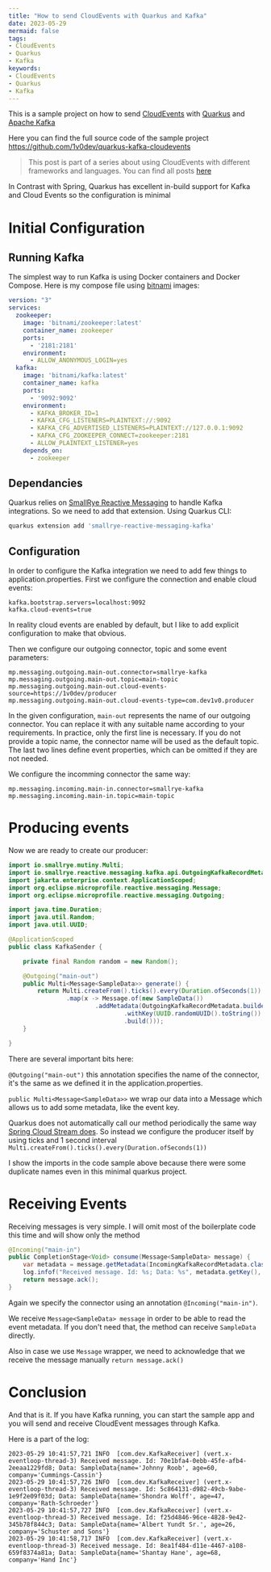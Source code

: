 ```yaml
---
title: "How to send CloudEvents with Quarkus and Kafka"
date: 2023-05-29
mermaid: false
tags:
- CloudEvents
- Quarkus
- Kafka
keywords:
- CloudEvents
- Quarkus
- Kafka
---
```


This is a sample project on how to send [CloudEvents](https://cloudevents.io/) with [Quarkus](https://quarkus.io/) and [Apache Kafka](https://kafka.apache.org/)

Here you can find the full source code of the sample project https://github.com/1v0dev/quarkus-kafka-cloudevents

<!--more-->

> This post is part of a series about using CloudEvents with different frameworks and languages. You can find all posts [here](/tags/cloudevents/)

In Contrast with Spring, Quarkus has excellent in-build support for Kafka and Cloud Events so the configuration is minimal

# Initial Configuration

## Running Kafka

The simplest way to run Kafka is using Docker containers and Docker Compose. Here is my compose file using [bitnami](https://bitnami.com/) images:
```yaml
version: "3"  
services:  
  zookeeper:  
    image: 'bitnami/zookeeper:latest'  
    container_name: zookeeper  
    ports:  
      - '2181:2181'  
    environment:  
      - ALLOW_ANONYMOUS_LOGIN=yes  
  kafka:  
    image: 'bitnami/kafka:latest'  
    container_name: kafka  
    ports:  
      - '9092:9092'  
    environment:  
      - KAFKA_BROKER_ID=1  
      - KAFKA_CFG_LISTENERS=PLAINTEXT://:9092  
      - KAFKA_CFG_ADVERTISED_LISTENERS=PLAINTEXT://127.0.0.1:9092  
      - KAFKA_CFG_ZOOKEEPER_CONNECT=zookeeper:2181  
      - ALLOW_PLAINTEXT_LISTENER=yes  
    depends_on:  
      - zookeeper
```

## Dependancies

Quarkus relies on [SmallRye Reactive Messaging](https://smallrye.io/smallrye-reactive-messaging/4.6.0/) to handle Kafka integrations. So we need to add that extension. Using Quarkus CLI:

```bash
quarkus extension add 'smallrye-reactive-messaging-kafka'
```

## Configuration

In order to configure the Kafka integration we need to add few things to application.properties.
First we configure the connection and enable cloud events:

```properties
kafka.bootstrap.servers=localhost:9092
kafka.cloud-events=true
```

In reality cloud events are enabled by default, but I like to add explicit configuration to make that obvious.

Then we configure our outgoing connector, topic and some event parameters:

```properties
mp.messaging.outgoing.main-out.connector=smallrye-kafka
mp.messaging.outgoing.main-out.topic=main-topic
mp.messaging.outgoing.main-out.cloud-events-source=https://1v0dev/producer
mp.messaging.outgoing.main-out.cloud-events-type=com.dev1v0.producer
```

In the given configuration, `main-out` represents the name of our outgoing connector. You can replace it with any suitable name according to your requirements. In practice, only the first line is necessary. If you do not provide a topic name, the connector name will be used as the default topic. The last two lines define event properties, which can be omitted if they are not needed.

We configure the incomming connector the same way:
```properties
mp.messaging.incoming.main-in.connector=smallrye-kafka
mp.messaging.incoming.main-in.topic=main-topic
```

# Producing events

Now we are ready to create our producer:
```java
import io.smallrye.mutiny.Multi;
import io.smallrye.reactive.messaging.kafka.api.OutgoingKafkaRecordMetadata;
import jakarta.enterprise.context.ApplicationScoped;
import org.eclipse.microprofile.reactive.messaging.Message;
import org.eclipse.microprofile.reactive.messaging.Outgoing;

import java.time.Duration;
import java.util.Random;
import java.util.UUID;

@ApplicationScoped
public class KafkaSender {

    private final Random random = new Random();

    @Outgoing("main-out")
    public Multi<Message<SampleData>> generate() {
        return Multi.createFrom().ticks().every(Duration.ofSeconds(1))
                .map(x -> Message.of(new SampleData())
                        .addMetadata(OutgoingKafkaRecordMetadata.builder()
                                .withKey(UUID.randomUUID().toString())
                                .build()));
    }

}
```

There are several important bits here:

`@Outgoing("main-out")` this annotation specifies the name of the connector, it's the same as we defined it in the application.properties.

`public Multi<Message<SampleData>>` we wrap our data into a Message which allows us to add some metadata, like the event key.

Quarkus does not automatically call our method periodically the same way [Spring Cloud Stream does](https://1v0.dev/posts/19-spring-stream-kafka-cloudevents/#producing-events). So instead we configure the producer itself by using ticks and 1 second interval `Multi.createFrom().ticks().every(Duration.ofSeconds(1))`

I show the imports in the code sample above because there were some duplicate names even in this minimal quarkus project.

# Receiving Events

Receiving messages is very simple. I will omit most of the boilerplate code this time and will show only the method 

```java
@Incoming("main-in")
public CompletionStage<Void> consume(Message<SampleData> message) {
    var metadata = message.getMetadata(IncomingKafkaRecordMetadata.class).orElseThrow();
    log.infof("Received message. Id: %s; Data: %s", metadata.getKey(), message.getPayload());
    return message.ack();
}
```
Again we specify the connector using an annotation `@Incoming("main-in")`.

We receive `Message<SampleData> message` in order to be able to read the event metadata. If you don't need that, the method can receive `SampleData` directly.

Also in case we use `Message` wrapper, we need to acknowledge that we receive the message manually `return message.ack()`

# Conclusion

And that is it. If you have Kafka running, you can start the sample app and you will send and receive CloudEvent messages through Kafka. 

Here is a part of the log:

```log
2023-05-29 10:41:57,721 INFO  [com.dev.KafkaReceiver] (vert.x-eventloop-thread-3) Received message. Id: 70e1bfa4-0ebb-45fe-afb4-2eeaa1229fd8; Data: SampleData{name='Johnny Roob', age=60, company='Cummings-Cassin'}
2023-05-29 10:41:57,726 INFO  [com.dev.KafkaReceiver] (vert.x-eventloop-thread-3) Received message. Id: 5c864131-d982-49cb-9abe-1e9f2e09f03d; Data: SampleData{name='Shondra Wolff', age=47, company='Rath-Schroeder'}
2023-05-29 10:41:57,727 INFO  [com.dev.KafkaReceiver] (vert.x-eventloop-thread-3) Received message. Id: f25d4846-96ce-4828-9e42-345b78f844c3; Data: SampleData{name='Albert Yundt Sr.', age=26, company='Schuster and Sons'}
2023-05-29 10:41:58,717 INFO  [com.dev.KafkaReceiver] (vert.x-eventloop-thread-3) Received message. Id: 8ea1f484-d11e-4467-a108-659f8374a81a; Data: SampleData{name='Shantay Hane', age=68, company='Hand Inc'}

```